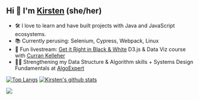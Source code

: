 ## Hi 👋 I'm [Kirsten](https://lululand.github.io/a2lulu/) (she/her)

- 🛠️ I love to learn and have built projects with Java and JavaScript ecosystems. 
- 📚 Currently perusing: Selenium, Cypress, Webpack, Linux 
- 👀 Fun livestream: [Get it Right in Black & White](https://www.youtube.com/playlist?list=PL9yYRbwpkyksegmB9HKX8YWP1DMZyZC9b) D3.js & Data Viz course with [Curran Kelleher](https://vizhub.com/blog/2021/02/20/new-livestream-series-get-it-right-in-black-and-white/)
- 💪🏻 Strengthening my Data Structure & Algorithm skills + Systems Design Fundamentals at [AlgoExpert](https://www.algoexpert.io/questions)  


[![Top Langs](https://github-readme-stats.vercel.app/api/top-langs/?username=lululand&layout=compact)](https://github.com/lululand/github-readme-stats)
[![Kirsten's github stats](https://github-readme-stats.vercel.app/api?username=lululand&show_icons=true&theme=cobalt&count_private=true&hide=stars,issues)](https://github.com/lululand/github-readme-stats)

 <img
  src="https://cr-skills-chart-widget.azurewebsites.net/api/api?username=lululand&skills=JavaScript,CSS,HTML,JSON,Java,SCSS,Vue,React&show-other-skills=true"
/> 

<!--
**lululand/lululand** is a ✨ _special_ ✨  ⚡ repository because its `README.md` (this file) appears on your GitHub profile.

&hide=stars,commits,prs,issues,contribs

Here are some ideas to get you started:
- 🛠️ I love building projects with JavaScript, Node.js, React, and D3.JS. Java is my first love.
- 📚 I ❤️ learning - most recent class: JavaScript Algorithms & Data Structures Masterclass with Colt Steele
- 👀 New class I'm loving: Get it Right in Black & White D3 & Data Viz livestream course with Curran Kelleher
- 💪🏻 Strengthening my JS Data Structure & Algorithm skills at AlgoExpert
- 🔭 Excited to learn next: Jest/Enzyme, Webpack, SASS/LESS, NestJS

-  When I'm not coding 🧵 🧶 ✂️ 🖼️ 🎨 📖 🍳 📺 🏕️ 🌾 ♟️ ✈️ 

- 🔭 I’m currently working on ...  🧰 
- 🌱 I’m currently learning ...
- 👯 I’m looking to collaborate on ...
- 🤔 I’m looking for help with ...
- 💬 Ask me about ...
- 📫 How to reach me: ...
- 😄 Pronouns: ...
- ⚡ Fun fact: ...
- - 🔪

Hi, I'm Bobby!
🔭 I’m a product manager at GitHub
🌈 trying to make development more social and inclusive

I’m currently learning:
🌱 about climate change, grid infrastructure, and carbon sequestration
🖨 about the history of free software
🍜 and I'm always trying to up my cooking game

I'm currently reading:
📚 Americanah (by Chimamanda Ngozi Adichie)
🔮 Seeing Like a State (by James C. Scott)

Ask me about:
⚙️ product management
🤓 science fiction
🏖 my lifelong quest for the perfect beach

Get in touch:
💌 if you have feedback about GitHub profiles, identity, or your OSS experience, send me an email – I'd love to chat.
❇️ if you have personal feedback for me, drop it here. Anonymous submissions are okay.
-->
